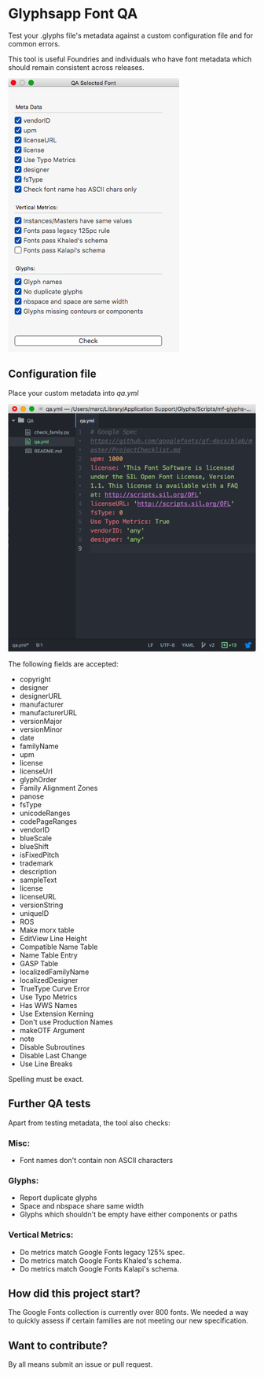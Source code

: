 # Glyphsapp Font QA

Test your .glyphs file's metadata against a custom configuration file and for common errors.

This tool is useful Foundries and individuals who have font metadata which should remain consistent across releases.

![alt tag](ui.png)

## Configuration file

Place your custom metadata into *qa.yml*

![alt tag](config_file.png)

The following fields are accepted:
- copyright
- designer
- designerURL
- manufacturer
- manufacturerURL
- versionMajor
- versionMinor
- date
- familyName
- upm
- license
- licenseUrl
- glyphOrder
- Family Alignment Zones
- panose
- fsType
- unicodeRanges
- codePageRanges
- vendorID
- blueScale
- blueShift
- isFixedPitch
- trademark
- description
- sampleText
- license
- licenseURL
- versionString
- uniqueID
- ROS
- Make morx table
- EditView Line Height
- Compatible Name Table
- Name Table Entry
- GASP Table
- localizedFamilyName
- localizedDesigner
- TrueType Curve Error
- Use Typo Metrics
- Has WWS Names
- Use Extension Kerning
- Don't use Production Names
- makeOTF Argument
- note
- Disable Subroutines
- Disable Last Change
- Use Line Breaks

Spelling must be exact.

## Further QA tests
Apart from testing metadata, the tool also checks:

### Misc:
- Font names don't contain non ASCII characters

### Glyphs:
- Report duplicate glyphs
- Space and nbspace share same width
- Glyphs which shouldn't be empty have either components or paths

### Vertical Metrics:
- Do metrics match Google Fonts legacy 125% spec.
- Do metrics match Google Fonts Khaled's schema.
- Do metrics match Google Fonts Kalapi's schema.

## How did this project start?
The Google Fonts collection is currently over 800 fonts. We needed a way to quickly assess if certain families are not meeting our new specification.

## Want to contribute?
By all means submit an issue or pull request.
